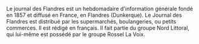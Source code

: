
Le journal des Flandres est un hebdomadaire d'information générale fondé en 1857 et diffusé en France, en Flandres (Dunkerque). Le Journal des Flandres est distribué par les supermarchés, boulangeries, ou petits commerces. Il est rédigé en français. Il fait partie du groupe Nord Littoral, qui lui-même est possédé par le groupe Rossel La Voix.

